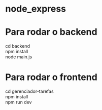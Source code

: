 # node_express

# Para rodar o backend <br>

cd backend <br>
npm install <br>
node main.js <br>

# Para rodar o frontend <br>

cd gerenciador-tarefas <br>
npm install <br>
npm run dev